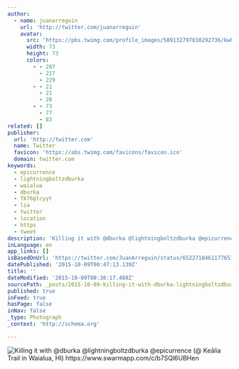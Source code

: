 ```yaml
---
author:
  - name: juanarreguin
    url: 'http://twitter.com/juanarreguin'
    avatar:
      src: 'https://pbs.twimg.com/profile_images/589132797010292736/kwUBXvWB_bigger.jpg'
      width: 73
      height: 73
      colors:
        - - 207
          - 217
          - 229
        - - 21
          - 21
          - 28
        - - 73
          - 77
          - 83
related: []
publisher:
  url: 'http://twitter.com'
  name: Twitter
  favicon: 'https://abs.twimg.com/favicons/favicon.ico'
  domain: twitter.com
keywords:
  - epicurrence
  - lightningboltzdburka
  - waialua
  - dburka
  - fk76glcyyt
  - lia
  - twitter
  - location
  - https
  - tweet
description: 'Killing it with @dburka @lightningboltzdburka @epicurrence (@ Keālia Trail in Waialua, HI) https://www.swarmapp.com/c/b7SQl6UBHen'
inLanguage: en
app_links: []
isBasedOnUrl: 'https://twitter.com/JuanArreguin/status/652271846117765121'
datePublished: '2015-10-09T00:47:13.139Z'
title: ''
dateModified: '2015-10-09T00:38:17.488Z'
sourcePath: _posts/2015-10-09-killing-it-with-dburka-lightningboltzdburka-epicurrence.md
published: true
inFeed: true
hasPage: false
inNav: false
_type: Photograph
_context: 'http://schema.org'

---
```

![Killing it with &commat;dburka &commat;lightningboltzdburka &commat;epicurrence &lpar;&commat; Keālia Trail in Waialua&comma; HI&rpar; https&colon;&sol;&sol;www&period;swarmapp&period;com&sol;c&sol;b7SQl6UBHen](https://pbs.twimg.com/media/CQ1VybFWIAA3Z5x.jpg:large)